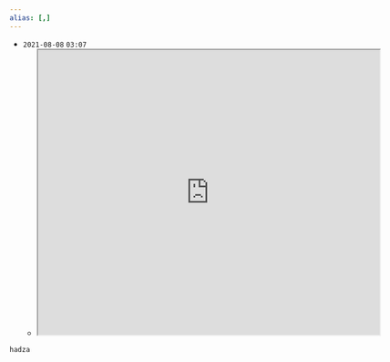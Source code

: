 ```yaml
---
alias: [,]
---
```


- `2021-08-08`  `03:07`
	- <iframe src="https://www.youtube.com/watch?v=U2Szbfq9IA4" width="600" height="500" ></iframe>

```query
hadza
```
